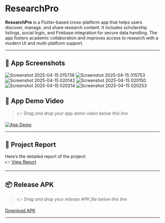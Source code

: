 # ResearchPro

**ResearchPro** is a Flutter-based cross-platform app that helps users discover, manage, and share research content. It includes scholarship listings, social login, and Firebase integration for secure data handling. The app fosters academic collaboration and improves access to research with a modern UI and multi-platform support.

---

## 📱 App Screenshots
![Screenshot 2025-04-15 015738](https://github.com/user-attachments/assets/636627b4-192e-4489-923e-8251ab71d1ff)
![Screenshot 2025-04-15 015753](https://github.com/user-attachments/assets/a499f000-5dbf-40eb-b946-d572264c4c34)
![Screenshot 2025-04-15 020142](https://github.com/user-attachments/assets/8f71a3cf-37bf-4e6f-a87b-9d084b9ff3f7)
![Screenshot 2025-04-15 020150](https://github.com/user-attachments/assets/52c11a44-262d-43b6-8086-ad7cbce39694)
![Screenshot 2025-04-15 020214](https://github.com/user-attachments/assets/e43d039e-2125-48ff-a859-dcdbae39ae7a)
![Screenshot 2025-04-15 020253](https://github.com/user-attachments/assets/407c602b-c8ad-4fc7-a86b-88a24a1a16a5)

## 🎥 App Demo Video

> 👉 *Drag and drop your app demo video below this line*

[![App Demo](#)](#)

---

## 📄 Project Report

Here’s the detailed report of the project:  
👉 [View Report](https://drive.google.com/file/d/1btMcRZSJMRKOADGCBSM-QU3xFBrXKeWd/view)

---

## 📦 Release APK

> 👉 *Drag and drop your release APK file below this line*

[Download APK](https://drive.google.com/file/d/1d0tRvqvGFX4NfsimqXCHwnakICo8D6a0/view?usp=sharing)

---

